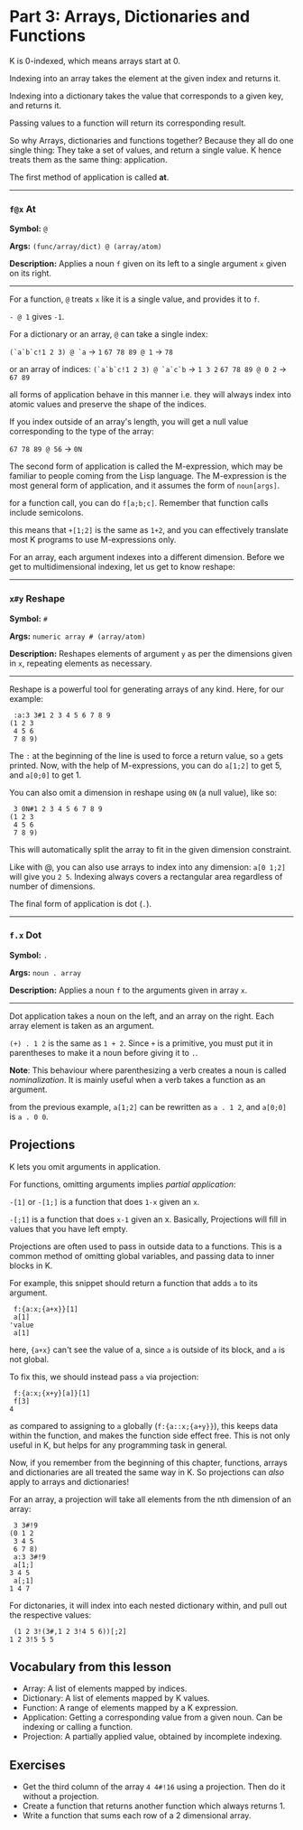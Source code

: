 # Part 3: Arrays, Dictionaries and Functions

K is 0-indexed, which means arrays start at 0.

Indexing into an array takes the element at the given index and returns it.

Indexing into a dictionary takes the value that corresponds to a given key, and returns it.

Passing values to a function will return its corresponding result.

So why Arrays, dictionaries and functions together? Because they all do one single thing: They take a set of values, and return a single value. K hence treats them as the same thing: application.

The first method of application is called **at**. 

---

### `f@x` At

**Symbol:** `@`

**Args:** `(func/array/dict) @ (array/atom)`

**Description:** Applies a noun `f` given on its left to a single argument `x` given on its right.

---

For a function, `@` treats `x` like it is a single value, and provides it to `f`.

`- @ 1` gives `-1`.

For a dictionary or an array, `@` can take a single index:

``(`a`b`c!1 2 3) @ `a`` -> `1`
`67 78 89 @ 1` -> `78`

or an array of indices:
``(`a`b`c!1 2 3) @ `a`c`b`` -> `1 3 2`
`67 78 89 @ 0 2` -> `67 89`

all forms of application behave in this manner i.e. they will always index into atomic values and preserve the shape of the indices.

If you index outside of an array's length, you will get a null value corresponding to the type of the array:

`67 78 89 @ 56` -> `0N`

The second form of application is called the M-expression, which may be familiar to people coming from the Lisp language. The M-expression is the most general form of application, and it assumes the form of `noun[args]`.

for a function call, you can do `f[a;b;c]`. Remember that function calls include semicolons.

this means that `+[1;2]` is the same as `1+2`, and you can effectively translate most K programs to use M-expressions only.

For an array, each argument indexes into a different dimension.
Before we get to multidimensional indexing, let us get to know reshape:

---

### `x#y` Reshape

**Symbol:** `#`

**Args:** `numeric array # (array/atom)`

**Description:** Reshapes elements of argument `y` as per the dimensions given in `x`, repeating elements as necessary.

---

Reshape is a powerful tool for generating arrays of any kind. Here, for our example:

```
 :a:3 3#1 2 3 4 5 6 7 8 9
(1 2 3
 4 5 6
 7 8 9)
```
The `:` at the beginning of the line is used to force a return value, so `a` gets printed. Now, with the help of M-expressions, you can do `a[1;2]` to get 5, and `a[0;0]` to get 1.

You can also omit a dimension in reshape using `0N` (a null value), like so:
```
 3 0N#1 2 3 4 5 6 7 8 9
(1 2 3
 4 5 6
 7 8 9)
```
This will automatically split the array to fit in the given dimension constraint.

Like with @, you can also use arrays to index into any dimension: `a[0 1;2]` will give you `2 5`. Indexing always covers a rectangular area regardless of number of dimensions.

The final form of application is dot (`.`).

---

### `f.x` Dot

**Symbol:** `.`

**Args:** `noun . array`

**Description:** Applies a noun `f` to the arguments given in array `x`.

---

Dot application takes a noun on the left, and an array on the right. Each array element is taken as an argument.

`(+) . 1 2` is the same as `1 + 2`. Since `+` is a primitive, you must put it in parentheses to make it a noun before giving it to `.`.

**Note**: This behaviour where parenthesizing a verb creates a noun is called *nominalization*. It is mainly useful when a verb takes a function as an argument.

from the previous example, `a[1;2]` can be rewritten as `a . 1 2`, and `a[0;0]` is `a . 0 0`.

## Projections

K lets you omit arguments in application. 

For functions, omitting arguments implies *partial application*:

`-[1]` or `-[1;]` is a function that does `1-x` given an `x`.

`-[;1]` is a function that does `x-1` given an x. Basically, Projections will fill in values that you have left empty. 

Projections are often used to pass in outside data to a functions. This is a common method of omitting global variables, and passing data to inner blocks in K.

For example, this snippet should return a function that adds `a` to its argument.

```
 f:{a:x;{a+x}}[1]
 a[1]
'value
 a[1]
```

here, `{a+x}` can't see the value of a, since `a` is outside of its block, and `a` is not global.

To fix this, we should instead pass `a` via projection:

```
 f:{a:x;{x+y}[a]}[1]
 f[3]
4
```

as compared to assigning to `a` globally (`f:{a::x;{a+y}}`), this keeps data within the function, and makes the function side effect free. This is not only useful in K, but helps for any programming task in general.


Now, if you remember from the beginning of this chapter, functions, arrays and dictionaries are all treated the same way in K. So projections can *also* apply to arrays and dictionaries!

For an array, a projection will take all elements from the nth dimension of an array:

```
 3 3#!9
(0 1 2
 3 4 5
 6 7 8)
 a:3 3#!9
 a[1;]
3 4 5
 a[;1]
1 4 7
```

For dictonaries, it will index into each nested dictionary within, and pull out the respective values:
```
 (1 2 3!(3#,1 2 3!4 5 6))[;2]
1 2 3!5 5 5
```

## Vocabulary from this lesson
 - Array: A list of elements mapped by indices.
 - Dictionary: A list of elements mapped by K values.
 - Function: A range of elements mapped by a K expression.
 - Application: Getting a corresponding value from a given noun. Can be indexing or calling a function.
 - Projection: A partially applied value, obtained by incomplete indexing.

## Exercises
- Get the third column of the array `4 4#!16` using a projection. Then do it without a projection.
- Create a function that returns another function which always returns 1.
- Write a function that sums each row of a 2 dimensional array.
